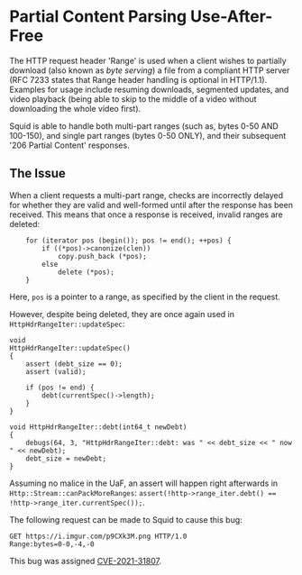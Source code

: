 # Partial Content Parsing Use-After-Free
The HTTP request header 'Range' is used when a client wishes to partially download (also known as *byte serving*) a file from a compliant HTTP server (RFC 7233 states that Range header handling is optional in HTTP/1.1). Examples for usage include resuming downloads, segmented updates, and video playback (being able to skip to the middle of a video without downloading the whole video first).

Squid is able to handle both multi-part ranges (such as, bytes 0-50 AND 100-150), and single part ranges (bytes 0-50 ONLY), and their subsequent '206 Partial Content' responses.

## The Issue
When a client requests a multi-part range, checks are incorrectly delayed for whether they are valid and well-formed until after the response has been received.
This means that once a response is received, invalid ranges are deleted:
```
    for (iterator pos (begin()); pos != end(); ++pos) {
        if ((*pos)->canonize(clen))
            copy.push_back (*pos);
        else
            delete (*pos);
    }

```
Here, `pos` is a pointer to a range, as specified by the client in the request.

However, despite being deleted, they are once again used in ``HttpHdrRangeIter::updateSpec``:
```
void
HttpHdrRangeIter::updateSpec()
{ 
    assert (debt_size == 0);
    assert (valid);

    if (pos != end) {
        debt(currentSpec()->length);
    }
}

void HttpHdrRangeIter::debt(int64_t newDebt)
{   
    debugs(64, 3, "HttpHdrRangeIter::debt: was " << debt_size << " now " << newDebt);
    debt_size = newDebt;
}

```

Assuming no malice in the UaF, an assert will happen right afterwards in `Http::Stream::canPackMoreRanges`:
``assert(!http->range_iter.debt() == !http->range_iter.currentSpec());``.

The following request can be made to Squid to cause this bug:
```
GET https://i.imgur.com/p9CXk3M.png HTTP/1.0
Range:bytes=0-0,-4,-0
```


This bug was assigned [CVE-2021-31807](https://cve.mitre.org/cgi-bin/cvename.cgi?name=CVE-2021-31807).

